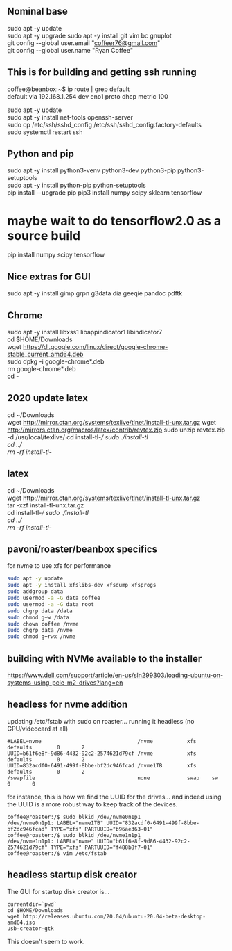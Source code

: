 ## Nominal base  
sudo apt -y update  
sudo apt -y upgrade
sudo apt -y install git vim bc gnuplot   
git config --global user.email "coffeer76@gmail.com"  
git config --global user.name "Ryan Coffee"  


## This is for building and getting ssh running  

coffee@beanbox:~$ ip route | grep default  
default via 192.168.1.254 dev eno1 proto dhcp metric 100   

sudo apt -y update  
sudo apt -y install net-tools openssh-server  
sudo cp /etc/ssh/sshd_config /etc/ssh/sshd_config.factory-defaults  
sudo systemctl restart ssh  

## Python and pip  
sudo apt -y install python3-venv python3-dev python3-pip python3-setuptools  
sudo apt -y install python-pip python-setuptools    
pip install --upgrade pip
pip3 install numpy scipy sklearn tensorflow
# maybe wait to do tensorflow2.0 as a source build  
pip install numpy scipy	tensorflow    

## Nice extras for GUI   
sudo apt -y install gimp grpn g3data dia geeqie pandoc pdftk

## Chrome
sudo apt -y install libxss1 libappindicator1 libindicator7  
cd $HOME/Downloads  
wget https://dl.google.com/linux/direct/google-chrome-stable_current_amd64.deb  
sudo dpkg -i google-chrome*.deb  
rm google-chrome*.deb  
cd -


## 2020 update latex 
cd ~/Downloads  
wget http://mirror.ctan.org/systems/texlive/tlnet/install-tl-unx.tar.gz
wget http://mirrors.ctan.org/macros/latex/contrib/revtex.zip
sudo unzip revtex.zip -d /usr/local/texlive/
cd install-tl-*/
sudo ./install-tl  
cd ../  
rm -rf install-tl-*  


## latex  
cd ~/Downloads  
wget http://mirror.ctan.org/systems/texlive/tlnet/install-tl-unx.tar.gz  
tar -xzf install-tl-unx.tar.gz  
cd install-tl-*/
sudo ./install-tl  
cd ../  
rm -rf install-tl-*  

## pavoni/roaster/beanbox specifics
for nvme to use xfs for performance  
```bash
sudo apt -y update
sudo apt -y install xfslibs-dev xfsdump xfsprogs
sudo addgroup data 
sudo usermod -a -G data coffee
sudo usermod -a -G data root
sudo chgrp data /data
sudo chmod g+w /data
sudo chown coffee /nvme
sudo chgrp data /nvme
sudo chmod g+rwx /nvme
```

## building with NVMe available to the installer  
https://www.dell.com/support/article/en-us/sln299303/loading-ubuntu-on-systems-using-pcie-m2-drives?lang=en

## headless for nvme addition
updating /etc/fstab with sudo on roaster... running it headless (no GPU/videocard at all)   
```
#LABEL=nvme                               /nvme           xfs     defaults        0       2
UUID=b61f6e8f-9d86-4432-92c2-2574621d79cf /nvme           xfs     defaults        0       2
UUID=832acdf0-6491-499f-8bbe-bf2dc946fcad /nvme1TB        xfs     defaults        0       2
/swapfile                                 none            swap    sw              0       0
```
for instance, this is how we find the UUID for the drives... and indeed using the UUID is a more robust way to keep track of the devices.  
```
coffee@roaster:/$ sudo blkid /dev/nvme0n1p1 
/dev/nvme0n1p1: LABEL="nvme1TB" UUID="832acdf0-6491-499f-8bbe-bf2dc946fcad" TYPE="xfs" PARTUUID="b96ae363-01"
coffee@roaster:/$ sudo blkid /dev/nvme1n1p1 
/dev/nvme1n1p1: LABEL="nvme" UUID="b61f6e8f-9d86-4432-92c2-2574621d79cf" TYPE="xfs" PARTUUID="f488b8f7-01"
coffee@roaster:/$ vim /etc/fstab 
```

## headless startup disk creator  
The GUI for startup disk creator is...  
```
currentdir=`pwd`
cd $HOME/Downloads
wget http://releases.ubuntu.com/20.04/ubuntu-20.04-beta-desktop-amd64.iso  
usb-creator-gtk
```
This doesn't seem to work.  
